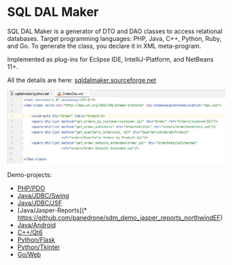 # SQL DAL Maker
SQL DAL Maker is a generator of DTO and DAO classes to access relational databases. Target programming languages: PHP, Java, C++, Python, Ruby, and Go. To generate the class, you declare it in XML meta-program.

Implemented as plug-ins for Eclipse IDE, IntelliJ-Platform, and NetBeans 11+.

All the details are here: [sqldalmaker.sourceforge.net](sqldalmaker.sourceforge.net)

![SQL DAL Maker](sqldalmaker-idea.png)

Demo-projects:
* [PHP/PDO](https://github.com/panedrone/sdm.demo.php.sqlite3.todolist)
* [Java/JDBC/Swing](https://github.com/panedrone/sdm_demo_swing_thesaurus)
* [Java/JDBC/JSF](https://github.com/panedrone/sdm.demo.jsf.sqlite3.todolist)
* [Java/Jasper-Reports](* https://github.com/panedrone/sdm_demo_jasper_reports_northwindEF)
* [Java/Android](https://github.com/panedrone/sdm.demo.android.sqlite3.thesaurus)
* [C++/Qt6](https://github.com/panedrone/sdm_demo_qt6_thesaurus)
* [Python/Flask](https://github.com/panedrone/sdm.demo.python.flask.todolist)
* [Python/Tkinter](https://github.com/panedrone/sdm.demo.python.tkinter.sqlite3.github-stat)
* [Go/Web](https://github.com/panedrone/sdm.demo.go.sqlite3.todolist)
